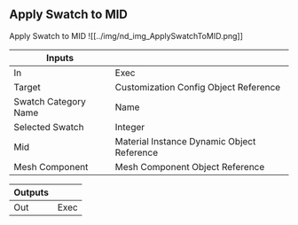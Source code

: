 ## Apply Swatch to MID
Apply Swatch to MID
![[../img/nd_img_ApplySwatchToMID.png]]

|Inputs||
|--|--|
| In | Exec |
| Target | Customization Config Object Reference |
| Swatch Category Name | Name |
| Selected Swatch | Integer |
| Mid | Material Instance Dynamic Object Reference |
| Mesh Component | Mesh Component Object Reference |

|Outputs||
|--|--|
| Out | Exec |
